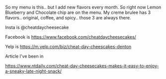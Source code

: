So my menu is this.. but I add new flavors every month. So right now Lemon Blueberry and Chocolate chip are on the menu. My creme brulee has 3 flavors.. original, coffee, and spicy.. those 3 are always there.

Insta is @cheatdaycheesecake

Facebook is https://www.facebook.com/cheatdaycheesecakes/

Yelp is https://m.yelp.com/biz/cheat-day-cheescakes-denton

Article I've been in

https://www.ntdaily.com/cheat-day-cheesecakes-makes-it-easy-to-enjoy-a-sneaky-late-night-snack/
